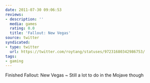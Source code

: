 ```yaml
---
date: 2011-07-30 09:06:53
reviews:
- description: ''
  media: games
  rating: 0.0
  title: 'Fallout: New Vegas'
source: twitter
syndicated:
- type: twitter
  url: https://twitter.com/roytang/statuses/97231680342986753/
tags:
- gaming
---
```


Finished Fallout: New Vegas ~ Still a lot to do in the Mojave though